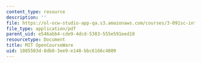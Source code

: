 ```yaml
---
content_type: resource
description: ''
file: https://ol-ocw-studio-app-qa.s3.amazonaws.com/courses/3-091sc-introduction-to-solid-state-chemistry-fall-2010/1085503d8db83ee9e148bbc6166c4809_MIT3_091SCF10Exam_1_Prob_3_300k.pdf
file_type: application/pdf
parent_uid: e546abb4-cde9-4dcd-5383-555e591eed18
resourcetype: Document
title: MIT OpenCourseWare
uid: 1085503d-8db8-3ee9-e148-bbc6166c4809
---
```

